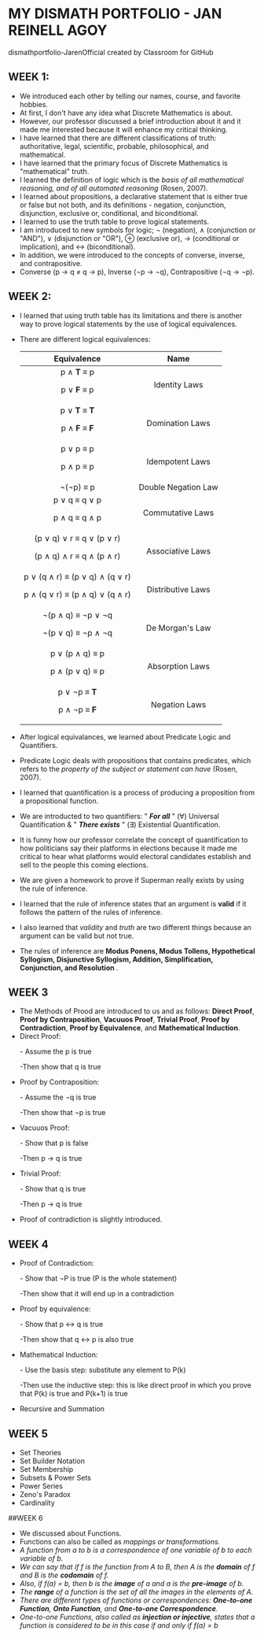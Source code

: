 # MY DISMATH PORTFOLIO - JAN REINELL AGOY

dismathportfolio-JarenOfficial created by Classroom for GitHub

## WEEK 1:

- We introduced each other by telling our names, course, and favorite hobbies. 
- At first, I don't have any idea what Discrete Mathematics is about. 
- However, our professor discussed a brief introduction about it and it made me interested because it will enhance my critical thinking.
- I have learned that there are different classifications of truth: authoritative, legal, scientific, probable, philosophical, and mathematical. 
- I have learned that the primary focus of Discrete Mathematics is "mathematical" truth.
- I learned the definition of logic which is the <i>basis of all mathematical reasoning, and of all automated reasoning</i> (Rosen, 2007).
- I learned about propositions, a declarative statement that is either true or false but not both, and its definitions - negation, conjunction, disjunction, exclusive or, conditional, and biconditional. 
- I learned to use the truth table to prove logical statements. 
- I am introduced to new symbols for logic; ¬ (negation), ∧ (conjunction or "AND"), ∨ (disjunction or "OR"), ⊕ (exclusive or),  → (conditional or implication), and ↔ (biconditional). 
- In addition, we were introduced to the concepts of converse, inverse, and contrapositive. 
- Converse (p → q ≠ q → p), Inverse (¬p → ¬q), Contrapositive (¬q → ¬p).

## WEEK 2:

- I learned that using truth table has its limitations and there is another way to prove logical statements by the use of logical equivalences.
- There are different logical equivalences:

  | Equivalence | Name |
  | :---------: | :--: |
  | p ∧ <b>T</b> ≡ p <p>p ∨ <b>F</b> ≡ p</p> | Identity Laws |
  | p ∨ <b>T</b> ≡ <b>T</b> <p>p ∧ <b>F</b> ≡ <b>F</b> | Domination Laws |
  | p ∨ p ≡ p <p>p ∧ p ≡ p | Idempotent Laws |
  | ¬(¬p) ≡ p | Double Negation Law |
  | p ∨ q ≡ q ∨ p <p>p ∧ q ≡ q ∧ p</p> | Commutative Laws |
  | (p ∨ q) ∨ r ≡ q ∨ (p ∨ r) <p>(p ∧ q) ∧ r ≡ q ∧ (p ∧ r)</p> | Associative Laws |
  | p ∨ (q ∧ r) ≡ (p ∨ q) ∧ (q ∨ r) <p> p ∧ (q ∨ r) ≡ (p ∧ q) ∨ (q ∧ r)</p> | Distributive Laws |
  | ¬(p ∧ q) ≡ ¬p ∨ ¬q <p>¬(p ∨ q) ≡ ¬p ∧ ¬q</p> | De Morgan's Law |
  | p ∨ (p ∧ q) ≡ p <p>p ∧ (p ∨ q) ≡ p</p> | Absorption Laws |
  | p ∨ ¬p ≡ <b>T</b> <p>p ∧ ¬p ≡ <b>F</b> | Negation Laws |

- After logical equivalances, we learned about Predicate Logic and Quantifiers.
- Predicate Logic deals with propositions that contains predicates, which refers to the <i>property of the subject or statement can have</i> (Rosen, 2007). 
- I learned that quantification is a process of producing a proposition from a propositional function. 
- We are introducted to two quantifiers: " <i><b>For all</i></b> " (∀) Universal Quantification & " <i><b>There exists</i></b> " (∃) Existential Quantification.
- It is funny how our professor correlate the concept of quantification to how politicians say their platforms in elections because it made me critical to hear what platforms would electoral candidates establish and sell to the people this coming elections. 
- We are given a homework to prove if Superman really exists by using the rule of inference.
- I learned that the rule of inference states that an argument is <b>valid</b> if it follows the pattern of the rules of inference.
- I also learned that <i>validity</i> and <i>truth</i> are two different things because an argument can be valid but not true. 
- The rules of inference are <b> Modus Ponens, Modus Tollens, Hypothetical Syllogism, Disjunctive Syllogism, Addition, Simplification, Conjunction, and Resolution </b>.

## WEEK 3

- The Methods of Prood are introduced to us and as follows: <b>Direct Proof</b>, <b>Proof by Contraposition</b>, <b>Vacuuos Proof</b>, <b>Trivial Proof</b>, <b>Proof by Contradiction</b>, <b>Proof by Equivalence</b>, and <b>Mathematical Induction</b>.
- Direct Proof: <p>- Assume the p is true </p><p>-Then show that q is true</p>
- Proof by Contraposition: <p>- Assume the ¬q is true </p><p>-Then show that ¬p is true</p>
- Vacuuos Proof: <p>- Show that p is false </p><p>-Then p → q is true</p>
- Trivial Proof:  <p>- Show that q is true </p><p>-Then p → q is true</p>
- Proof of contradiction is slightly introduced.

## WEEK 4

- Proof of Contradiction: <p>- Show that ¬P is true (P is the whole statement) </p><p>-Then show that it will end up in a contradiction</p>
- Proof by equivalence: <p>- Show that p ↔ q  is true </p><p>-Then show that q ↔ p  is also true </p>
- Mathematical Induction: <p>- Use the basis step: substitute any element to P(k) </p><p>-Then use the inductive step: this is like direct proof in which you prove that P(k) is true and P(k+1) is true </p>
- Recursive and Summation

## WEEK 5

- Set Theories
- Set Builder Notation
- Set Membership
- Subsets & Power Sets
- Power Series
- Zeno's Paradox
- Cardinality

##WEEK 6

- We discussed about Functions.
- Functions can also be called as <i>mappings<i> or <i>transformations</i>.
- A function from a to b is a correspondence of one variable of b to each variable of b.
- We can say that if <i>f</i> is the function from A to B, then A is the <b>domain</b> of <i>f</i> and B is the <b>codomain</b> of <i>f</i>.
- Also, if <i>f(a) = b</i>, then b is the <b>image</b> of a and a is the <b>pre-image</b> of b.
- The <b>range</b> of a function is the set of all the images in the elements of A.
- There are different types of functions or correspondences: <b>One-to-one Function</b>, <b>Onto Function</b>, and <b>One-to-one Correspondence</b>.
- One-to-one Functions, also called as <b>injection or injective</b>, states that a function is considered to be in this case if and only if <i>f(a) = b</i>
